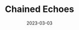 ---
title: 'Chained Echoes'
tags:
  - game
  - platform_switch
  - genre_rpg
note: 'Physical: First Press Games - Regular Edition'
digital: false
physical: true
guide: false
pending: true
date: 2023-03-03
permalink: false
---